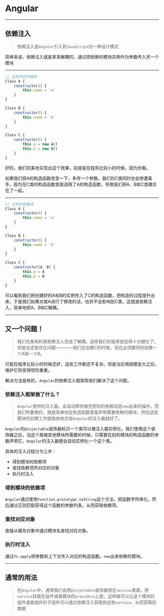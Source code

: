 # Angular

---

## 依赖注入

> 依赖注入是`Angular`引入到`JavaScript`的一种设计模式

简单来说，依赖注入就是拿来解耦的，通过把依赖的模块实例作为参数传入另一个模块

---

``` JavaScript
// 比较不好的做法
Class A {
	constructor() {
		this.name = 'a'
	}
}

Class B {
	constructor() {
		this.name = 'b'
	}
}

Class C {
	constructor() {
		this.a = new A()
		this.b = new B()
	}
}

```

好的，我们完美地实现出这个效果，前提是在程序比较小的时候，因为你看。

如果我们把A的构造函数改变一下，多传一个参数。我们的C类同时也会惨遭毒手。因为在C类的构造函数里面调用了A的构造函数，导致我们把A、B和C类耦合在了一起。

---

``` JavaScript
// 比较好的做法
Class A {
	constructor() {
		this.name = 'a'
	}
}

Class B {
	constructor() {
		this.name = 'b'
	}
}

Class C {
	constructor(A, B) {
		this.a = A
		this.b = B
	}
}
```

可以看到我们把创建好的A和B的实例传入了C的构造函数，把构造的过程提升出来，于是我们如果对类A进行了修改的话，也并不会影响到C类，这就是依赖注入，简单地把A、B和C解耦。


---

## 又一个问题！

> 我们完美地利用依赖注入完成了解耦。这样我们的程序就显得十分健壮了。但是也还是存在问题————我们在创建C的时候，现在必须要同时创建一个A和一个B。

可能在程序比较小的时候还好，这些工作都还不复杂。但是当应用规模变大之后，维护它将变得惊险重重。

解决方法是有的，`Angular`的依赖注入框架帮我们解决了这个问题。


### 依赖注入框架做了什么？

> `Angular`提供的注入器，会自动帮你做完把你的依赖动态`new`出来的操作，而我们所要做的，就是简单地在构造函数里面声明需要依赖的模块，然后这些模块的创建工作就愉快地交给`Angular`的注入器就好了。

`Angular`的`@injectable`装饰器标识一个类可以被注入器实例化。我们使用这个装饰器之后，当这个类被其他模块所需要的时候，只需要在别的模块的构造函数的参数声明它，`Angular`的注入器便会自动实例化一个这个类。

具体的注入过程分为三步：

- 得到模块的依赖项
- 查找依赖项所对应的对象
- 执行时注入

### 得到模块的依赖项

`Angular`通过使用`Function.prototype.toString`这个方法，把函数字符串化，然后通过正则匹配获得这个函数的参数列表，从而获取依赖项。

### 查找对应对象

直接从缓存对象中通过模块名查找对应对象。

### 执行时注入

通过`fn.apply`把参数和上下文传入对应的构造函数。`new`出来依赖的模块。

---

## 通常的用法

> 在`Angular`中，通常我们会把`@injectable`装饰器用在`service`里面，把`service`挂载在组件或者模块的`providers`上面，这样做可以让这个模块的组件或者组件的子组件可以通过依赖注入获取到这些`service`，从而获取到数据
